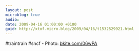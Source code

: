 ```yaml
---
layout: post
microblog: true
audio: 
date: 2009-04-16 01:00:00 +0100
guid: http://xtof.micro.blog/2009/04/16/t1532529921.html
---
```

#traintrain #sncf - Photo: [bkite.com/06wPA](http://bkite.com/06wPA)
